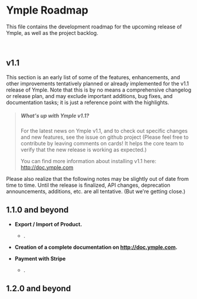 # Ymple Roadmap

This file contains the development roadmap for the upcoming release of Ymple, as well as the project backlog.

&nbsp;
&nbsp;

## v1.1

This section is an early list of some of the features, enhancements, and other improvements tentatively planned or already implemented for the v1.1 release of Ymple.  Note that this is by no means a comprehensive changelog or release plan, and may exclude important additions, bug fixes, and documentation tasks; it is just a reference point with the highlights.

> ##### What's up with Ymple v1.1?
>
> For the latest news on Ymple v1.1, and to check out specific changes and new features, see the issue on github project  (Please feel free to contribute by leaving comments on cards!  It helps the core team to verify that the new release is working as expected.)
>
> You can find more information about installing v1.1 here: http://doc.ymple.com

Please also realize that the following notes may be slightly out of date from time to time.  Until the release is finalized, API changes, deprecation announcements, additions, etc. are all tentative.  (But we're getting close.)



## 1.1.0 and beyond

+ **Export / Import of Product.**
  + .
+ **Creation of a complete documentation on http://doc.ymple.com.**

+ **Payment with Stripe**
  + .


## 1.2.0 and beyond


